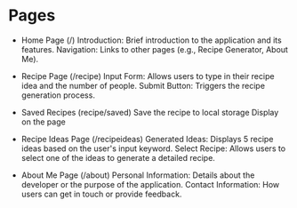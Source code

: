 

# Pages
*  Home Page (/)
    Introduction: Brief introduction to the application and its features.
    Navigation: Links to other pages (e.g., Recipe Generator, About Me).

* Recipe Page (/recipe)
    Input Form: Allows users to type in their recipe idea and the number of people.
    Submit Button: Triggers the recipe generation process.

* Saved Recipes (recipe/saved)
    Save the recipe to local storage
    Display on the page

* Recipe Ideas Page (/recipeideas)
    Generated Ideas: Displays 5 recipe ideas based on the user's input keyword.
    Select Recipe: Allows users to select one of the ideas to generate a detailed recipe.
    
* About Me Page (/about)
    Personal Information: Details about the developer or the purpose of the application.
    Contact Information: How users can get in touch or provide feedback.







